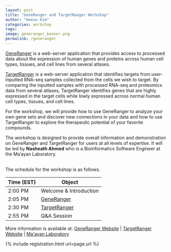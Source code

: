 ```yaml
---
layout: post
title: "GeneRanger and TargetRanger Workshop"
author: "Heesu Kim"
categories: workshop
tags: 
image: generanger_banner.png
permalink: /generanger
---
```


[GeneRanger](https://generanger.maayanlab.cloud/gene/A2M?database=ARCHS4) is a web-server application that provides access to processed data about the expression of human genes and proteins across human cell types, tissues, and cell lines from several atlases. 

[TargetRanger](https://targetranger.maayanlab.cloud/) is a web-server application that identifies targets from user-inputted RNA-seq samples collected from the cells we wish to target. By comparing the inputted samples with processed RNA-seq and proteomics data from several atlases, TargetRanger identifies genes that are highly expressed in the target cells while lowly expressed across normal human cell types, tissues, and cell lines. <br>

For the workshop, we will provide how to use GeneRanger to analyze your own gene sets and discover new connections in your data and how to use TargetRanger to explore the therapeutic potential of your favorite compounds.

The workshop is designed to provide overall information and demonstration on GeneRanger and TargetRanger for users at all levels of expertise. It will be led by **Nasheath Ahmed** who is a Bioinformatics Software Engineer at the Ma’ayan Laboratory.

<br>The schedule for the workshop is as follows. <br>

Time (EST) | Object  
----- | ------------------
2:00 PM  | Welcome & Introduction
2:05 PM  | [GeneRanger](https://generanger.maayanlab.cloud/) 
2:30 PM  | [TargetRanger](https://targetranger.maayanlab.cloud/) 
2:55 PM  | Q&A Session


More information is available at:
[GeneRanger Website](https://generanger.maayanlab.cloud/) | [TargetRanger Website](https://targetranger.maayanlab.cloud/) | [Ma'ayan Laboratory](https://labs.icahn.mssm.edu/maayanlab/)

{% include registration.html url=page.url %}

